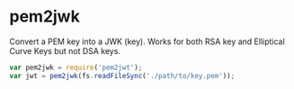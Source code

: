 pem2jwk
====

Convert a PEM key into a JWK (key).  Works for both RSA key and Elliptical Curve Keys but not DSA keys.

```js
var pem2jwk = require('pem2jwt');
var jwt = pem2jwk(fs.readFileSync('./path/to/key.pem'));
```
